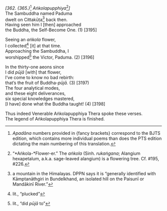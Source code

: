 *\[362. {365.}*[^1] *Aṅkolapupphiya*[^2]*\]*  
The Sambuddha named Paduma  
dwelt on Cittakūṭa[^3] back then.  
Having seen him I \[then\] approached  
the Buddha, the Self-Become One. (1) \[3195\]

Seeing an *aṅkola* flower,  
I collected[^4] \[it\] at that time.  
Approaching the Sambuddha, I  
worshipped[^5] the Victor, Paduma. (2) \[3196\]

In the thirty-one aeons since  
I did *pūjā* \[with\] that flower,  
I’ve come to know no bad rebirth:  
that’s the fruit of Buddha-*pūjā.* (3) \[3197)  
The four analytical modes,  
and these eight deliverances,  
six special knowledges mastered,  
\[I have\] done what the Buddha taught! (4) \[3198\]

Thus indeed Venerable Aṅkolapupphiya Thera spoke these verses.  
The legend of Aṅkolapupphiya Thera is finished.

[^1]: *Apadāna* numbers provided in {fancy brackets} correspond to the
    BJTS edition, which contains more individual poems than does the PTS
    edition dictating the main numbering of this translation.

[^2]: “*Aṅkola-*Flower-er.” The *aṅkola* (Sinh. *rukaṅgana*; Alangium
    hexapetalum, a.k.a. sage-leaved alangium) is a flowering tree. Cf.
    \#195, \#226.

[^3]: a mountain in the Himalayas. DPPN says it is “generally identified
    with Kāmptanāthgiri in Bundelkhand, an isolated hill on the Paisunī
    or Mandākinī River.”

[^4]: lit., “plucked”

[^5]: lit., “did *pūjā* to”
